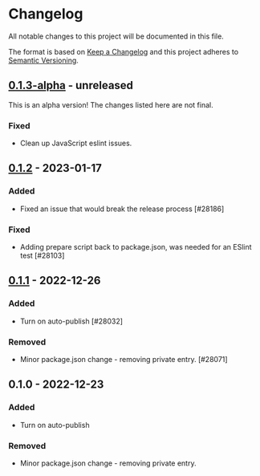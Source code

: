 # Changelog

All notable changes to this project will be documented in this file.

The format is based on [Keep a Changelog](https://keepachangelog.com/en/1.0.0/)
and this project adheres to [Semantic Versioning](https://semver.org/spec/v2.0.0.html).

## [0.1.3-alpha] - unreleased

This is an alpha version! The changes listed here are not final.

### Fixed
- Clean up JavaScript eslint issues.

## [0.1.2] - 2023-01-17
### Added
- Fixed an issue that would break the release process [#28186]

### Fixed
- Adding prepare script back to package.json, was needed for an ESlint test [#28103]

## [0.1.1] - 2022-12-26
### Added
- Turn on auto-publish [#28032]

### Removed
- Minor package.json change - removing private entry. [#28071]

## 0.1.0 - 2022-12-23
### Added
- Turn on auto-publish

### Removed
- Minor package.json change - removing private entry.

[0.1.3-alpha]: https://github.com/Automattic/jetpack-image-guide/compare/v0.1.2...v0.1.3-alpha
[0.1.2]: https://github.com/Automattic/jetpack-image-guide/compare/v0.1.1...v0.1.2
[0.1.1]: https://github.com/Automattic/jetpack-image-guide/compare/v0.1.0...v0.1.1
